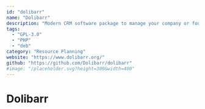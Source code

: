 ```yaml
---
id: "dolibarr"
name: "Dolibarr"
description: "Modern CRM software package to manage your company or foundation activity (contacts, suppliers, invoices, orders, stocks, agenda, accounting, ...)."
tags:
  - "GPL-3.0"
  - "PHP"
  - "deb"
category: "Resource Planning"
website: "https://www.dolibarr.org/"
github: "https://github.com/Dolibarr/dolibarr"
#image: "/placeholder.svg?height=300&width=400"
---
```


# Dolibarr
